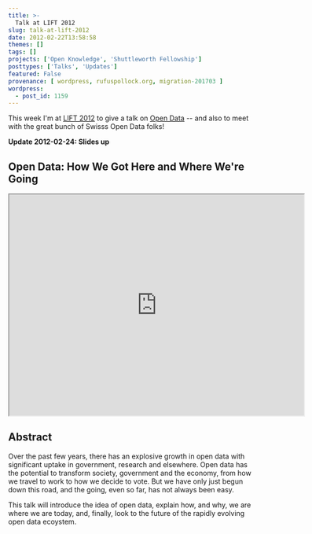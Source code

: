 ```yaml
---
title: >-
  Talk at LIFT 2012
slug: talk-at-lift-2012
date: 2012-02-22T13:58:58
themes: []
tags: []
projects: ['Open Knowledge', 'Shuttleworth Fellowship']
posttypes: ['Talks', 'Updates']
featured: False
provenance: [ wordpress, rufuspollock.org, migration-201703 ]
wordpress:
  - post_id: 1159
---
```


This week I'm at [LIFT 2012](http://liftconference.com/lift12) to give a talk on [Open Data](http://opendefinition.org/) -- and also to meet with the great bunch of Swisss Open Data folks!

**Update 2012-02-24: Slides up**

## Open Data: How We Got Here and Where We're Going

<iframe src="http://assets.okfn.org/files/talks/lift2012_open-data_20120224/" width="600" height="450"></iframe>

## Abstract

Over the past few years, there has an explosive growth in open data
with significant uptake in government, research and elsewhere. Open
data has the potential to transform society, government and the
economy, from how we travel to work to how we decide to vote. But we
have only just begun down this road, and the going, even so far, has
not always been easy.

This talk will introduce the idea of open data, explain how, and why,
we are where we are today, and, finally, look to the future of the
rapidly evolving open data ecoystem.

